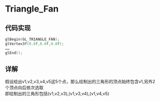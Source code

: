 # Triangle_Fan
## 代码实现
```c++
glBegin(GL_TRIANGLE_FAN);
glVertex3f(0.0f,0.0f,0.0f);
……
glEnd();
```
## 详解
假设给出v1,v2,v3,v4,v5这5个点，那么绘制出的三角形的顶点始终包含v1,另外2个顶点向后依次选取<br>
即绘制出的三角形包括(v1,v2,v3),(v1,v3,v4),(v1,v4,v5)
